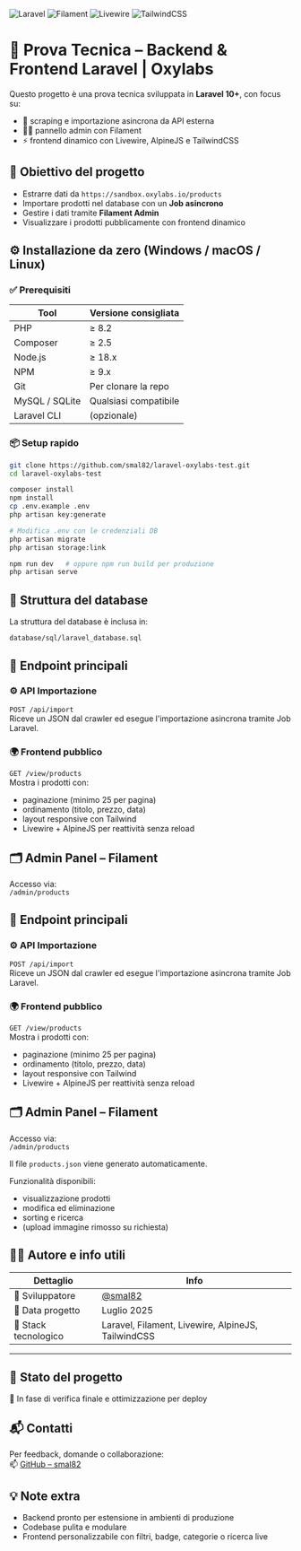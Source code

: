 
![Laravel](https://img.shields.io/badge/Laravel-10.0-red.svg)
![Filament](https://img.shields.io/badge/Filament-Admin-blue.svg)
![Livewire](https://img.shields.io/badge/Livewire-Ready-green.svg)
![TailwindCSS](https://img.shields.io/badge/TailwindCSS-3.x-teal.svg)

# 🧪 Prova Tecnica – Backend & Frontend Laravel | Oxylabs

Questo progetto è una prova tecnica sviluppata in **Laravel 10+**, con focus su:
- 🧱 scraping e importazione asincrona da API esterna
- 🧑‍💻 pannello admin con Filament
- ⚡ frontend dinamico con Livewire, AlpineJS e TailwindCSS

## 🧠 Obiettivo del progetto

- Estrarre dati da `https://sandbox.oxylabs.io/products`
- Importare prodotti nel database con un **Job asincrono**
- Gestire i dati tramite **Filament Admin**
- Visualizzare i prodotti pubblicamente con frontend dinamico

## ⚙️ Installazione da zero (Windows / macOS / Linux)

### ✅ Prerequisiti

| Tool         | Versione consigliata |
|--------------|----------------------|
| PHP          | ≥ 8.2                |
| Composer     | ≥ 2.5                |
| Node.js      | ≥ 18.x               |
| NPM          | ≥ 9.x                |
| Git          | Per clonare la repo |
| MySQL / SQLite | Qualsiasi compatibile |
| Laravel CLI  | (opzionale)          |

### 📦 Setup rapido

```bash
git clone https://github.com/smal82/laravel-oxylabs-test.git
cd laravel-oxylabs-test

composer install
npm install
cp .env.example .env
php artisan key:generate

# Modifica .env con le credenziali DB
php artisan migrate
php artisan storage:link

npm run dev   # oppure npm run build per produzione
php artisan serve
```
## 🧱 Struttura del database

La struttura del database è inclusa in:

`database/sql/laravel_database.sql`

## 🔗 Endpoint principali

### ⚙️ API Importazione

`POST /api/import`  
Riceve un JSON dal crawler ed esegue l'importazione asincrona tramite Job Laravel.

### 🌍 Frontend pubblico

`GET /view/products`  
Mostra i prodotti con:

- paginazione (minimo 25 per pagina)
- ordinamento (titolo, prezzo, data)
- layout responsive con Tailwind
- Livewire + AlpineJS per reattività senza reload

## 🗂️ Admin Panel – Filament

Accesso via:  
`/admin/products`

## 🔗 Endpoint principali

### ⚙️ API Importazione

`POST /api/import`  
Riceve un JSON dal crawler ed esegue l'importazione asincrona tramite Job Laravel.

### 🌍 Frontend pubblico

`GET /view/products`  
Mostra i prodotti con:

- paginazione (minimo 25 per pagina)
- ordinamento (titolo, prezzo, data)
- layout responsive con Tailwind
- Livewire + AlpineJS per reattività senza reload

## 🗂️ Admin Panel – Filament

Accesso via:  
`/admin/products`

Il file `products.json` viene generato automaticamente.  

Funzionalità disponibili:

- visualizzazione prodotti
- modifica ed eliminazione
- sorting e ricerca
- (upload immagine rimosso su richiesta)

## 👨‍💻 Autore e info utili

| Dettaglio            | Info                                  |
|----------------------|----------------------------------------|
| 👤 Sviluppatore       | [@smal82](https://github.com/smal82)   |
| 📅 Data progetto      | Luglio 2025                            |
| 🔧 Stack tecnologico  | Laravel, Filament, Livewire, AlpineJS, TailwindCSS |
---

## 🚧 Stato del progetto

🧪 In fase di verifica finale e ottimizzazione per deploy

## 📬 Contatti

Per feedback, domande o collaborazione:  
📫 [GitHub – smal82](https://github.com/smal82)

## 💡 Note extra

- Backend pronto per estensione in ambienti di produzione
- Codebase pulita e modulare
- Frontend personalizzabile con filtri, badge, categorie o ricerca live
